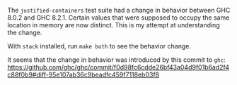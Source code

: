 The `justified-containers` test suite had a change in behavior between GHC 8.0.2 and GHC 8.2.1.
Certain values that were supposed to occupy the same location in memory are now distinct.
This is my attempt at understanding the change.

With `stack` installed, run `make both` to see the behavior change.

It seems that the change in behavior was introduced by this commit to `ghc`: https://github.com/ghc/ghc/commit/f0d98fc6cdde26bf43a04d9f01b6ad2f4c88f0b9#diff-95e107ab36c9beadfc459f7118eb03f8
